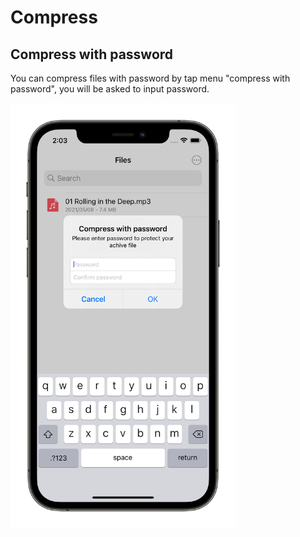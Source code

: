 # Compress

## Compress with password

You can compress files with password by tap menu "compress with password", you will be asked to input password.


<img src="../_media/files-compress-with-password.png" width="360"/>